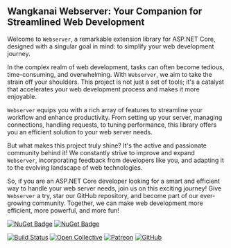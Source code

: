 ## Wangkanai Webserver: Your Companion for Streamlined Web Development

Welcome to `Webserver`, a remarkable extension library for ASP.NET Core, designed with a singular goal in mind: to simplify your web development journey.

In the complex realm of web development, tasks can often become tedious, time-consuming, and overwhelming. 
With `Webserver`, we aim to take the strain off your shoulders. This project is not just a set of tools; it's a catalyst that accelerates your web development process and makes it more enjoyable.

`Webserver` equips you with a rich array of features to streamline your workflow and enhance productivity. 
From setting up your server, managing connections, handling requests, to tuning performance, this library offers you an efficient solution to your web server needs.

But what makes this project truly shine? It's the active and passionate community behind it! We constantly strive to improve and expand `Webserver`, 
incorporating feedback from developers like you, and adapting it to the evolving landscape of web technologies.

So, if you are an ASP.NET Core developer looking for a smart and efficient way to handle your web server needs, join us on this exciting journey! 
Give `Webserver` a try, star our GitHub repository, and become part of our ever-growing community. 
Together, we can make web development more efficient, more powerful, and more fun!

[![NuGet Badge](https://buildstats.info/nuget/wangkanai.webserver)](https://www.nuget.org/packages/wangkanai.webserver)
[![NuGet Badge](https://buildstats.info/nuget/wangkanai.webserver?includePreReleases=true)](https://www.nuget.org/packages/wangkanai.webserver)

[![Build Status](https://dev.azure.com/wangkanai/GitHub/_apis/build/status/wangkanai?branchName=main)](https://dev.azure.com/wangkanai/GitHub/_build/latest?definitionId=20&branchName=main)
[![Open Collective](https://img.shields.io/badge/open%20collective-support%20me-3385FF.svg)](https://opencollective.com/wangkanai)
[![Patreon](https://img.shields.io/badge/patreon-support%20me-d9643a.svg)](https://www.patreon.com/wangkanai)
[![GitHub](https://img.shields.io/github/license/wangkanai/wangkanai)](https://github.com/wangkanai/wangkanai/blob/main/LICENSE)

